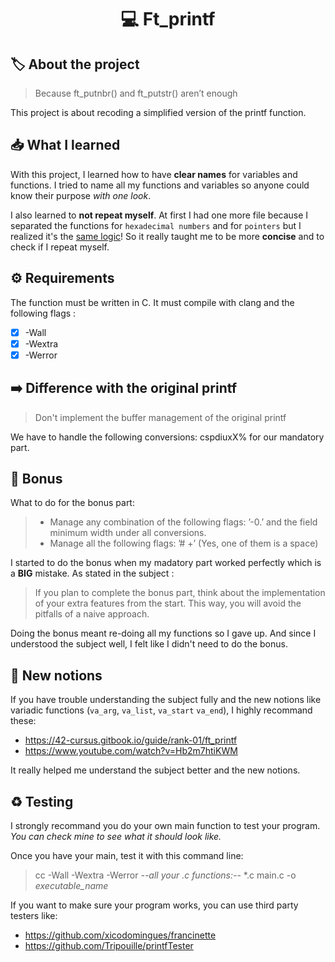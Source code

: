 <h1 align="center"> 💻 <strong>Ft_printf</strong> </h1>

## 🏷️ **About the project**
> Because ft_putnbr() and ft_putstr() aren’t enough

This project is about recoding a simplified version of the printf function.

## 📥 **What I learned**
With this project, I learned how to have **clear names** for variables and functions.
I tried to name all my functions and variables so anyone could know their purpose *with one look*.

I also learned to **not repeat myself**. At first I had one more file because I separated the functions for `hexadecimal numbers` and for `pointers` but I realized it's the <ins>same logic</ins>! So it really taught me to be more **concise** and to check if I repeat myself.

## ⚙️ **Requirements**
The function must be written in C. It must compile with clang and the following flags :
- [x] -Wall
- [x] -Wextra
- [x] -Werror

## ➡️ **Difference with the original printf**
> Don't implement the buffer management of the original printf

We have to handle the following conversions: cspdiuxX% for our mandatory part.

## 📍 **Bonus**
What to do for the bonus part:
> - Manage any combination of the following flags: ’-0.’ and the field minimum width under all conversions.
> - Manage all the following flags: ’# +’ (Yes, one of them is a space)

I started to do the bonus when my madatory part worked perfectly which is a **BIG** mistake. As stated in the subject :
> If you plan to complete the bonus part, think about the implementation of your extra features from the start. This way, you will avoid the pitfalls of a naive approach.

Doing the bonus meant re-doing all my functions so I gave up.
And since I understood the subject well, I felt like I didn't need to do the bonus.

## 🧠 **New notions**
If you have trouble understanding the subject fully and the new notions like variadic functions (`va_arg`, `va_list`, `va_start` `va_end`), I highly recommand these:

- https://42-cursus.gitbook.io/guide/rank-01/ft_printf
- https://www.youtube.com/watch?v=Hb2m7htiKWM

It really helped me understand the subject better and the new notions.

## ♻️ **Testing**
I strongly recommand you do your own main function to test your program. *You can check mine to see what it should look like.*

Once you have your main, test it with this command line:
> cc -Wall -Wextra -Werror *--all your .c functions:--* *.c main.c -o *executable_name*

If you want to make sure your program works, you can use third party testers like:
- https://github.com/xicodomingues/francinette
- https://github.com/Tripouille/printfTester
